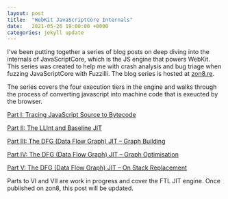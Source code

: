 ```yaml
---
layout: post
title:  "WebKit JavaScriptCore Internals"
date:   2021-05-26 19:00:00 +0000
categories: jekyll update
---
```


I've been putting together a series of blog posts on deep diving into the internals of JavaScriptCore, which is the JS engine that powers WebKit. This series was created to help me with crash analysis and bug triage when fuzzing JavaScriptCore with Fuzzilli. The blog series is hosted at [zon8.re](https://zon8.re/posts/).

The series covers the four execution tiers in the engine and walks through the process of converting javascript into machine code that is exeucted by the browser.

[Part I: Tracing JavaScript Source to Bytecode](https://zon8.re/posts/jsc-internals-part1-tracing-js-source-to-bytecode/)

[Part II: The LLInt and Baseline JIT](https://zon8.re/posts/jsc-internals-part2-the-llint-and-baseline-jit/)

[Part III: The DFG (Data Flow Graph) JIT – Graph Building](https://zon8.re/posts/jsc-part3-the-dfg-jit-graph-building/)

[Part IV: The DFG (Data Flow Graph) JIT – Graph Optimisation](https://zon8.re/posts/jsc-part4-the-dfg-jit-graph-optimisation/)

[Part V: The DFG (Data Flow Graph) JIT – On Stack Replacement](https://zon8.re/posts/jsc-part5-the-dfg-jit-osr/)

Parts to VI and VII are work in progress and cover the FTL JIT engine. Once published on zon8, this post will be updated.